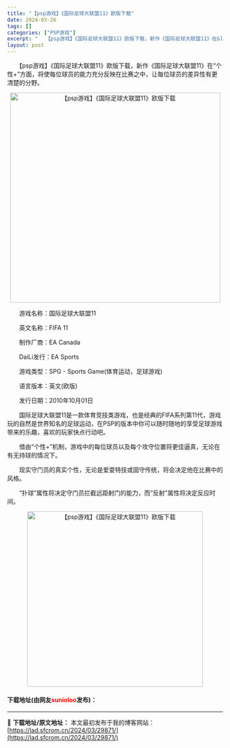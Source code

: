 ```yaml
---
title: "【psp游戏】《国际足球大联盟11》欧版下载"
date: 2024-03-26
tags: []
categories: ["PSP游戏"]
excerpt: "　　【psp游戏】《国际足球大联盟11》欧版下载，新作《国际足球大联盟11》在&ldquo;个性+&rdquo;方面，将使每位球员的能力充分反映在比赛之中，让每位球员的差异性有更清楚的分野。 　　游戏名称：国际足球大联盟11 　　英文名称：FIFA 11 　　制作厂商：EA Canada 　　Dai&hellip;"
layout: post
---
```


 <p>　　【psp游戏】《国际足球大联盟11》欧版下载，新作《国际足球大联盟11》在&ldquo;个性+&rdquo;方面，将使每位球员的能力充分反映在比赛之中，让每位球员的差异性有更清楚的分野。</p> <p align="center"><img align="" border="0" src="https://lad.sfcrom.cn/wp-content/uploads/2024/03/20240325_6601f9c78e1ae.png" width="491" alt="【psp游戏】《国际足球大联盟11》欧版下载" /></p> <p>　　游戏名称：国际足球大联盟11</p> <p>　　英文名称：FIFA 11</p> <p>　　制作厂商：EA Canada</p> <p>　　DaiLi发行：EA Sports</p> <p>　　游戏类型：SPG - Sports Game(体育运动，足球游戏)</p> <p>　　语言版本：英文(欧版)</p> <p>　　发行日期：2010年10月01日</p> <p>　　国际足球大联盟11是一款体育竞技类游戏，也是经典的FIFA系列第11代，游戏玩的自然是世界知名的足球运动，在PSP的版本中你可以随时随地的享受足球游戏带来的乐趣，喜欢的玩家快点行动吧。</p> <p>　　借由&ldquo;个性+&rdquo;机制，游戏中的每位球员以及每个攻守位置将更佳逼真，无论在有无持球的情况下。</p> <p>　　现实守门员的真实个性，无论是爱耍特技或固守传统，将会决定他在比赛中的风格。</p> <p>　　&ldquo;扑球&rdquo;属性将决定守门员拦截远距射门的能力，而&ldquo;反射&rdquo;属性将决定反应时间。</p> <p align="center"><img align="" border="0" src="https://lad.sfcrom.cn/wp-content/uploads/2024/03/20240325_6601f9c8ed6fd.png" width="410" alt="【psp游戏】《国际足球大联盟11》欧版下载" /></p> <p><h4>下载地址(由网友<font color="red">sunioloo</font>发布)：</h4></p> 

---
📖 **下载地址/原文地址：** 本文最初发布于我的博客网站：[https://lad.sfcrom.cn/2024/03/29871/](https://lad.sfcrom.cn/2024/03/29871/)

